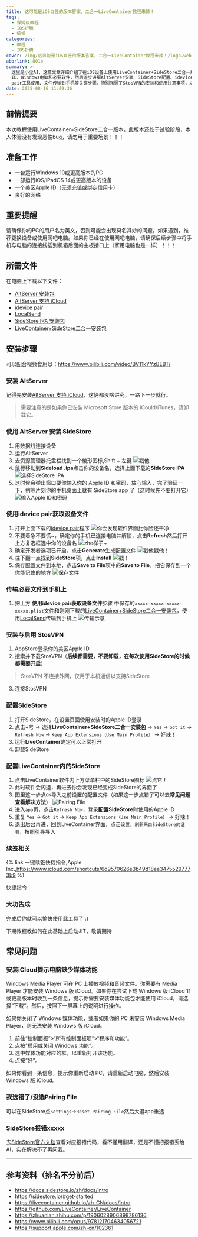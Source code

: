```yaml
---
title: 这可能是iOS自签的版本答案，二合一LiveContainer教程来辣！
tags:
  - 保姆级教程
  - IOS折腾
  - 搞机
categories:
  - 教程
  - IOS折腾
cover: /img/这可能是iOS自签的版本答案，二合一LiveContainer教程来辣！/logo.webp
abbrlink: 801b
summary: >-
  这里是小尘AI，这篇文章详细介绍了在iOS设备上使用LiveContainer+SideStore二合一版本进行自签的完整教程。文章从准备工作开始，包括需要的美区Apple
  ID、Windows电脑和必要软件，然后逐步讲解AltServer安装、SideStore配置、idevice
  pair工具使用、文件传输到手机等关键步骤。特别强调了StosVPN的安装和使用注意事项，以及如何解决常见的iCloud媒体功能缺失问题。教程还提供了详细的错误处理方法，并附上参考文档和视频链接，帮助用户顺利完成自签过程。最后作者预告了下一期关于JIT启动的教程内容。
date: 2025-08-16 11:09:36
---
```


## 前情提要

本次教程使用LiveContainer+SideStore二合一版本，此版本还处于试验阶段，本人体验没有发现恶性bug，请勿用于重要场景！！！

## 准备工作

- 一台运行Windows 10或更高版本的PC
- 一部运行iOS/iPadOS 14或更高版本的设备
- 一个美区Apple ID（无须充值或绑定信用卡）
- 良好的网络

## 重要提醒

请确保你的PC的用户名为英文，否则可能会出现莫名其妙的问题，如果遇到，推荐更换设备或使用网吧电脑。如果你已经在使用网吧电脑，请确保后续步骤中将手机与电脑的连接线插到机箱后面的主板接口上（家用电脑也是一样）！！！

## 所需文件

在电脑上下载以下文件：

- [AltServer 安装包](https://cdn.altstore.io/file/altstore/altinstaller.zip)
- [AltServer 支持 iCloud](https://updates.cdn-apple.com/2020/windows/001-39935-20200911-1A70AA56-F448-11EA-8CC0-99D41950005E/iCloudSetup.exe)
- [idevice pair](https://github.com/jkcoxson/idevice_pair/releases/download/v0.1.3p1/idevice_pair--windows-x86_64.exe)
- [LocalSend](https://localsend.org/zh-CN/download)
- [SideStore IPA 安装包](https://github.com/sidestore/sidestore/releases/latest/download/sidestore.ipa)
- [LiveContainer+SideStore二合一安装包](https://github.com/LiveContainer/LiveContainer/releases/latest/download/LiveContainer+SideStore.ipa)

## 安装步骤

可以配合视频食用😋：https://www.bilibili.com/video/BV11kYYzBEBT/

### 安装 AltServer

记得先安装[AltServer 支持 iCloud](https://updates.cdn-apple.com/2020/windows/001-39935-20200911-1A70AA56-F448-11EA-8CC0-99D41950005E/iCloudSetup.exe)，这俩都没啥讲究，一路下一步就行。

> 需要注意的是如果你已安装 Microsoft Store 版本的 iCould/iTunes，请卸载它。

### 使用 AltServer 安装 SideStore

1. 用数据线连接设备
2. 运行AltServer
3. 去资源管理器托盘栏找到一个棱形图标,Shift + 左键
![戳他](/img/这可能是iOS自签的版本答案，二合一LiveContainer教程来辣！/sideloadipa.png)
4. 鼠标移动到**Sideload .ipa**点击你的设备名，选择上面下载的**SideStore IPA**
![选择SideStore IPA](/img/这可能是iOS自签的版本答案，二合一LiveContainer教程来辣！/click-sidestore.png)
5. 这时候会弹出窗口要你输入你的 Apple ID 和密码，放心输入，完了验证一下，稍等片刻你的手机桌面上就有 SideStore app 了（这时候先不要打开它）
![输入Apple ID和密码](/img/这可能是iOS自签的版本答案，二合一LiveContainer教程来辣！/shuru-apid.png)



### 使用idevice pair获取设备文件

1. 打开上面下载的[idevice pair](https://github.com/jkcoxson/idevice_pair/releases/latest/download/iDevicePair--windows-x86_64.exe)程序
![你会发现软件界面比你脸还干净](/img/这可能是iOS自签的版本答案，二合一LiveContainer教程来辣！/whilt-idevicepair.png)
2. 不要着急不要慌\~，确定你的手机已连接电脑并解锁，点击**Refresh**然后打开上方复选框选中你的设备名
![zhe样子~](/img/这可能是iOS自签的版本答案，二合一LiveContainer教程来辣！/refresh.png)
3. 确定开发者选项已开启，点击**Generate**生成配置文件
![戳他戳他！](/img/这可能是iOS自签的版本答案，二合一LiveContainer教程来辣！/setok.png)
4. 往下翻一点找到**SideStore**项，点击**Install**
![戳！](/img/这可能是iOS自签的版本答案，二合一LiveContainer教程来辣！/sidestore-send-install.png)
5. 保存配置文件到本地，点击**Save to File**项中的**Save to File**，把它保存到一个你能记住的地方
![保存文件](/img/这可能是iOS自签的版本答案，二合一LiveContainer教程来辣！/save-to-file.png)

### 传输必要文件到手机上

1. 把上方 **使用idevice pair获取设备文件**步骤 中保存的``xxxxx-xxxxx-xxxxx-xxxxx.plist``文件和刚刚下载的[LiveContainer+SideStore二合一安装包](https://github.com/LiveContainer/LiveContainer/releases/latest/download/LiveContainer+SideStore.ipa)，使用[LocalSend](https://localsend.org/zh-CN/download)传输到手机上
![传输示意](/img/这可能是iOS自签的版本答案，二合一LiveContainer教程来辣！/localsend-send-file.png)

### 安装与启用 StosVPN

1. AppStore登录你的美区Apple ID
2. 搜索并下载StosVPN（**后续都需要，不要卸载，在每次使用SideStore的时候都需要开启**）
> StosVPN 不连接外网，仅用于本机通信以支持SideStore
3. 连接StosVPN

### 配置SideStore

1. 打开SideStore，在设置页面使用安装时的Apple ID登录
2. 点击+号 -> 选择**LiveContainer+SideStore二合一安装包** -> ``Yes`` -> ``Got it`` -> ``Refresh Now`` -> ``Keep App Extensions（Use Main Profile）`` -> 好辣！
3. 运行**LiveContainer**确定可以正常打开
4. 卸载SideStore

### 配置LiveContainer内的SideStore

1. 点击LiveContainer软件内上方菜单栏中的SideStore图标
![点它！](/img/这可能是iOS自签的版本答案，二合一LiveContainer教程来辣！/in-LiveContainer-go-SideStore.png)
2. 此时软件会闪退，再进去你会发现已经变成SideStore的界面了
3. 图里这一步点``OK``导入之前设置的配置文件（如果这一步点错了可以去**常见问题查看解决方法**）
![Pairing File](/img/这可能是iOS自签的版本答案，二合一LiveContainer教程来辣！/add-pairingile.png)
4. 进入``app``页，点击``Refresh Now``，登录**配置SideStore**时使用的Apple ID
5. 重复 ``Yes`` -> ``Got it`` -> ``Keep App Extensions（Use Main Profile）`` -> 好辣！
6. 退出后台再进，回到LiveContainer界面，点击``设置``，``刷新来自SideStore的证书``，按照引导导入

### 续签相关

{% link 一键续签快捷指令,Apple Inc.,https://www.icloud.com/shortcuts/6d9570626e3b49d18ee34755297773b9 %}

快捷指令：

### 大功告成

完成后你就可以愉快使用此工具了 :)

下期教程教如何在此基础上启动JIT，敬请期待

## 常见问题

### 安装iCloud提示电脑缺少媒体功能

Windows Media Player 可在 PC 上播放视频和音频文件。你需要有 Media Player 才能安装 Windows 版 iCloud。如果你在尝试下载 Windows 版 iCloud 11 或更高版本时收到一条信息，提示你需要安装媒体功能包才能使用 iCloud，请选择“下载”。然后，按照下一屏幕上的说明进行操作。

如果你关闭了 Windows 媒体功能，或者如果你的 PC 未安装 Windows Media Player，则无法安装 Windows 版 iCloud。

1. 前往“控制面板”>“所有控制面板项”>“程序和功能”。
2. 点按“启用或关闭 Windows 功能”。
3. 选中媒体功能对应的框，以重新打开该功能。
4. 点按“好”。

如果你看到一条信息，提示你重新启动 PC，请重新启动电脑，然后安装 Windows 版 iCloud。

### 我选错了/没选Pairing File

可以在SideStore点``Settings``->``Reset Pairing File``然后大退app重选

### SideStore报错xxxxx

去[SideStore官方文档](https://docs.sidestore.io/docs/troubleshooting/error-codes)查看对应报错代码，看不懂用翻译，还是不懂把报错丢给AI，实在解决不了再问我。






















---
## 参考资料（排名不分前后）
- https://docs.sidestore.io/zh/docs/intro
- https://sidestore.io/#get-started
- https://livecontainer.github.io/zh-CN/docs/intro
- https://github.com/LiveContainer/LiveContainer
- https://zhuanlan.zhihu.com/p/1906028906898786136
- https://www.bilibili.com/opus/978121704634056721
- https://support.apple.com/zh-cn/102361